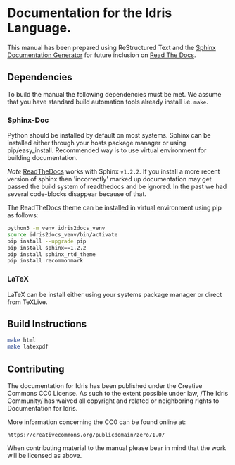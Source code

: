 # Documentation for the Idris Language.


This manual has been prepared using ReStructured Text and the [Sphinx Documentation Generator](https://www.sphinx-doc.org) for future inclusion on [Read The Docs](https://readthedocs.org).

## Dependencies

To build the manual the following dependencies must be met. We assume that you have standard build automation tools already install i.e. `make`.

### Sphinx-Doc

Python should be installed by default on most systems.
Sphinx can be installed either through your hosts package manager or using pip/easy_install.
Recommended way is to use virtual environment for building documentation.

*Note* [ReadTheDocs](https://readthedocs.org) works with Sphinx
 `v1.2.2`. If you install a more recent version of sphinx then
 'incorrectly' marked up documentation may get passed the build system
 of readthedocs and be ignored. In the past we had several code-blocks
 disappear because of that.

The ReadTheDocs theme can be installed in virtual environment using pip as follows:

```sh
python3 -m venv idris2docs_venv
source idris2docs_venv/bin/activate
pip install --upgrade pip
pip install sphinx==1.2.2
pip install sphinx_rtd_theme
pip install recommonmark
```

### LaTeX

LaTeX can be install either using your systems package manager or direct from TeXLive.


## Build Instructions

```sh
make html
make latexpdf
```

## Contributing

The documentation for Idris has been published under the Creative
Commons CC0 License. As such to the extent possible under law, /The
Idris Community/ has waived all copyright and related or neighboring
rights to Documentation for Idris.

More information concerning the CC0 can be found online at:

    https://creativecommons.org/publicdomain/zero/1.0/


When contributing material to the manual please bear in mind that the work will be licensed as above.
